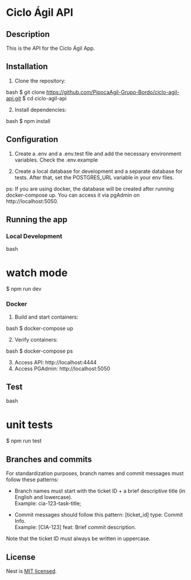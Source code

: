 # Ciclo Ágil API

## Description

This is the API for the Ciclo Ágil App.

## Installation

1. Clone the repository:

bash
$ git clone https://github.com/PipocaAgil-Grupo-Bordo/ciclo-agil-api.git
$ cd ciclo-agil-api

2. Install dependencies:

bash
$ npm install


## Configuration

1. Create a .env and a .env.test file and add the necessary environment variables. Check the .env.example

2. Create a local database for development and a separate database for tests. After that, set the POSTGRES_URL variable in your env files.

ps: If you are using docker, the database will be created after running docker-compose up. You can access it via pgAdmin on http://localhost:5050.

## Running the app

### Local Development
bash
# watch mode
$ npm run dev


### Docker
1. Build and start containers:

bash
$ docker-compose up


2. Verify containers:

bash
$ docker-compose ps


3. Access API: http://localhost:4444
4. Access PGAdmin: http://localhost:5050

## Test

bash
# unit tests
$ npm run test


## Branches and commits

For standardization purposes, branch names and commit messages must follow these patterns:

- Branch names must start with the ticket ID + a brief descriptive title (in English and lowercase).  
  Example: cia-123-task-title;

- Commit messages should follow this pattern: [ticket_id] type: Commit Info.  
  Example: [CIA-123] feat: Brief commit description.

Note that the ticket ID must always be written in uppercase.

## License

Nest is [MIT licensed](LICENSE).
